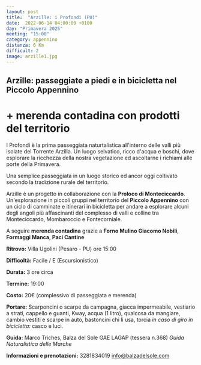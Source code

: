```yaml
---
layout: post
title:  "Arzille: i Profondi (PU)"
date:  2022-06-14 04:00:00 +0100
day: "Primavera 2025"
meeting: "15:00"
category: appennino
distanza: 6 Km  
difficult: 2
image: arzille1.jpg
---
```


## Arzille: passeggiate a piedi e in bicicletta nel Piccolo Appennino

# + merenda contadina con prodotti del territorio

I Profondi è la prima passeggiata naturtalistica all'interno delle valli più isolate del Torrente Arzilla. Un luogo selvatico, ricco d'acqua e boschi, dove esplorare la ricchezza della nostra vegetazione ed ascoltarne i richiami alle porte della Primavera.

Una semplice passeggiata in un luogo storico ed ancor oggi coltivato secondo la tradizione rurale del territorio.

Arzille è un progetto in collaborazione con la **Proloco di Monteciccardo**. Un'esplorazione in piccoli gruppi nel territorio del **Piccolo Appennino** con un ciclo di camminate e itinerari in bicicletta per andare a esplorare alcuni degli angoli più affascinanti del complesso di valli e colline tra Monteciccardo, Mombaroccio e Fontecorniale.

A seguire **merenda contadina** grazie a  **Forno Mulino Giacomo Nobili**, **Formaggi Manca**, **Paci Cantine**


**Ritrovo:** Villa Ugolini (Pesaro - PU) ore 15:00

**Difficoltà:** Facile / E (Escursionistico)

**Durata:** 3 ore circa

**Termine:** 19:00

**Costo:** 20€ (complessivo di passeggiata e merenda)

**Portare:** Scarponcini o scarpe da campagna, giacca impermeabile, vestiario a strati, cappello e guanti, Kway, acqua (1 litro), qualcosa da mangiare, cambio vestiti e scarpe in auto, bastoncini chi li usa, torcia *in caso di giro in bicicletta:* casco e luci. 

**Guida:** Marco Triches, Balza del Sole GAE LAGAP (tessera n.368)
*Guida Naturalistica delle Marche*

**Informazioni e prenotazioni:** 3281834019 info@balzadelsole.com

